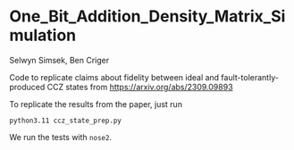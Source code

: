 # One_Bit_Addition_Density_Matrix_Simulation
Selwyn Simsek, Ben Criger

Code to replicate claims about fidelity between ideal and fault-tolerantly-produced CCZ states from https://arxiv.org/abs/2309.09893

To replicate the results from the paper, just run 
```
python3.11 ccz_state_prep.py
```

We run the tests with `nose2`.